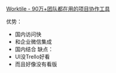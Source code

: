 [Worktile - 90万+团队都在用的项目协作工具](https://worktile.com/)

优势：
- 国内访问快
- 和企业微信集成
- 国内结合
缺点：
- UI没Trello好看
- 而且好像没有看版